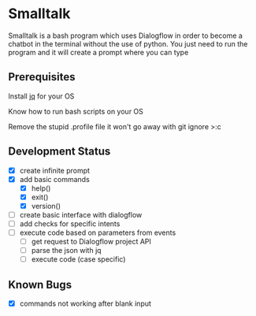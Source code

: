 # Smalltalk

Smalltalk is a bash program which uses Dialogflow in order to become a chatbot in the terminal without the use of python. You just need to run the program and it will create a prompt where you can type

## Prerequisites

Install [jq](https://stedolan.github.io/jq/download/) for your OS

Know how to run bash scripts on your OS

Remove the stupid .profile file it won't go away with git ignore >:c

## Development Status

- [x] create infinite prompt
- [x] add basic commands
    - [x] help()
    - [x] exit()
    - [x] version()
- [ ] create basic interface with dialogflow
- [ ] add checks for specific intents
- [ ] execute code based on parameters from events
    - [ ] get request to Dialogflow project API
    - [ ] parse the json with jq
    - [ ] execute code (case specific)

## Known Bugs
- [x] commands not working after blank input